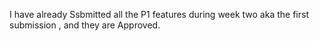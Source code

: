 I have already Ssbmitted all the P1 features during week two aka the first submission , and they are Approved.